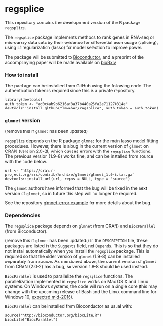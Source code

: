 regsplice
=========

This repository contains the development version of the R package `regsplice`.

The `regsplice` package implements methods to rank genes in RNA-seq or microarray data sets by their evidence for differential exon usage (splicing), using L1 regularization (lasso) for model selection to improve power.

The package will be submitted to [Bioconductor](http://bioconductor.org/), and a preprint of the accompanying paper will be made available on [bioRxiv](http://biorxiv.org/).


### How to install

The package can be installed from GitHub using the following code. The authentication token is required since this is a private repository.

```{r}
library(devtools)
auth_token <- "ad0c4ab9b6216af8a37b440a26fa2e711270814e"
devtools::install_github("lmweber/regsplice", auth_token = auth_token)
```

### `glmnet` version

(remove this if `glmnet` has been updated)

`regsplice` depends on the R package `glmnet` for the main lasso model fitting procedures. However, there is a bug in the current version of `glmnet` on CRAN (version 2.0-2), which causes errors with the `regsplice` functions. The previous version (1.9-8) works fine, and can be installed from source with the code below.

```{r}
url <- "https://cran.r-project.org/src/contrib/Archive/glmnet/glmnet_1.9-8.tar.gz"
devtools::install_url(url, repos = NULL, type = "source")
```

The `glmnet` authors have informed that the bug will be fixed in the next version of `glmnet`, so in future this step will no longer be required.

See the repository [glmnet-error-example](https://github.com/lmweber/glmnet-error-example) for more details about the bug.


### Dependencies

The `regsplice` package depends on `glmnet` (from CRAN) and `BiocParallel` (from Bioconductor).

(remove this if `glmnet` has been updated:) In the `DESCRIPTION` file, these packages are listed in the `Suggests` field, not `Depends`. This is so that they do not install automatically when you install the `regsplice` package. This is required so that the older version of `glmnet` (1.9-8) can be installed separately from source. As mentioned above, the current version of `glmnet` from CRAN (2.0-2) has a bug, so version 1.9-8 should be used instead.

`BiocParallel` is used to parallelize the `regsplice` functions. The parallelization implemented in `regsplice` works on Mac OS X and Linux systems. On Windows systems, the code will run on a single core (this may change with the upcoming release of Bash and the Linux command line for Windows 10, [expected mid-2016](http://www.theverge.com/2016/3/30/11331014/microsoft-windows-linux-ubuntu-bash)).

`BiocParallel` can be installed from Bioconductor as usual with:

```{r}
source("http://bioconductor.org/biocLite.R")
biocLite("BiocParallel")
```

